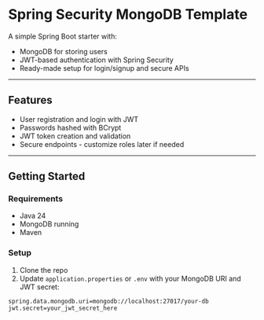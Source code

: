 # Spring Security MongoDB Template

A simple Spring Boot starter with:

- MongoDB for storing users  
- JWT-based authentication with Spring Security  
- Ready-made setup for login/signup and secure APIs  

---

## Features

- User registration and login with JWT  
- Passwords hashed with BCrypt  
- JWT token creation and validation  
- Secure endpoints - customize roles later if needed  

---

## Getting Started

### Requirements

- Java 24  
- MongoDB running  
- Maven  

### Setup

1. Clone the repo  
2. Update `application.properties` or `.env` with your MongoDB URI and JWT secret:

```properties
spring.data.mongodb.uri=mongodb://localhost:27017/your-db
jwt.secret=your_jwt_secret_here

